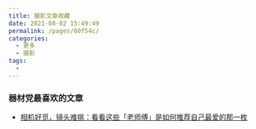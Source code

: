 ```yaml
---
title: 摄影文章收藏
date: 2021-08-02 15:49:49
permalink: /pages/60f54c/
categories:
  - 更多
  - 摄影
tags:
  - 
---
```

### 器材党最喜欢的文章

- [相机好觅，镜头难挑：看看这些「老师傅」是如何推荐自己最爱的那一枚](https://sspai.com/post/67959)